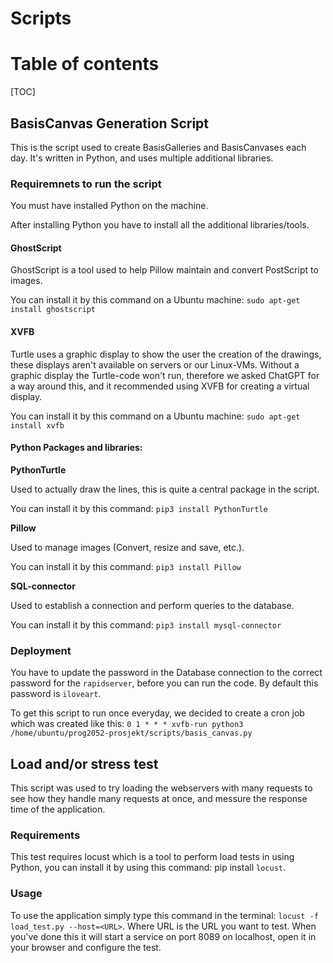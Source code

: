 # Scripts

# Table of contents

[TOC]


## BasisCanvas Generation Script
This is the script used to create BasisGalleries and BasisCanvases each day. 
It's written in Python, and uses multiple additional libraries.

### Requiremnets to run the script
You must have installed Python on the machine.

After installing Python you have to install all the additional libraries/tools.

#### **GhostScript**
GhostScript is a tool used to help Pillow maintain and convert PostScript to images.

You can install it by this command on a Ubuntu machine: `sudo apt-get install ghostscript`

#### **XVFB**
Turtle uses a graphic display to show the user the creation of the drawings, these displays
aren't available on servers or our Linux-VMs. Without a graphic display the Turtle-code won't
run, therefore we asked ChatGPT for a way around this, and it recommended using XVFB for creating
a virtual display.

You can install it by this command on a Ubuntu machine: `sudo apt-get install xvfb`

#### **Python Packages and libraries:**
**PythonTurtle**

Used to actually draw the lines, this is quite a central package in the script.

You can install it by this command: `pip3 install PythonTurtle`

**Pillow**

Used to manage images (Convert, resize and save, etc.).

You can install it by this command: `pip3 install Pillow`

**SQL-connector**

Used to establish a connection and perform queries to the database.

You can install it by this command: `pip3 install mysql-connector`
### Deployment
You have to update the password in the Database connection to the correct password for the `rapidserver`, 
before you can run the code. By default this password is `iloveart`.

To get this script to run once everyday, we decided to create a cron job which was created like this: 
`0 1 * * * xvfb-run python3 /home/ubuntu/prog2052-prosjekt/scripts/basis_canvas.py`

## Load and/or stress test
This script was used to try loading the webservers with many requests to see how they handle many requests at 
once, and messure the response time of the application.

### Requirements
This test requires locust which is a tool to perform load tests in using Python,
you can install it by using this command: pip install `locust`.

### Usage
To use the application simply type this command in the terminal: `locust -f load_test.py --host=<URL>`. 
Where URL is the URL you want to test. When you've done this it will start a service on port 8089 on localhost, 
open it in your browser and configure the test. 
